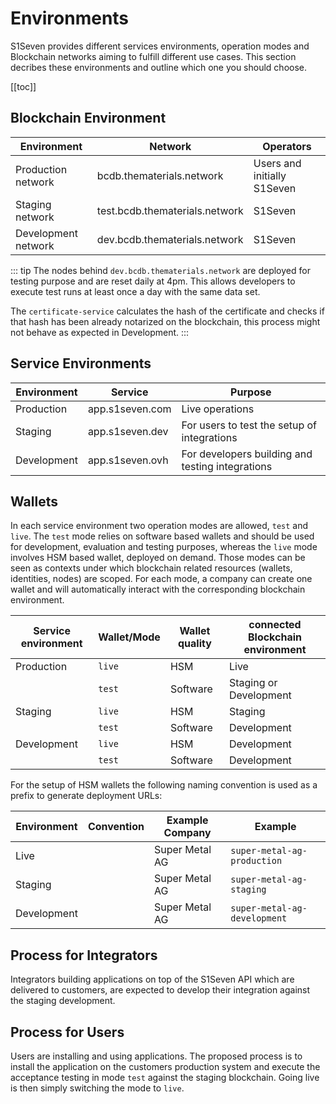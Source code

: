 # Environments

S1Seven provides different services environments, operation modes and Blockchain networks aiming to fulfill different use cases. 
This section decribes these environments and outline which one you should choose.

[[toc]]

## Blockchain Environment

| Environment         | Network                        | Operators                   |
| ------------------- | ------------------------------ | --------------------------- |
| Production network  | bcdb.thematerials.network      | Users and initially S1Seven |
| Staging network     | test.bcdb.thematerials.network | S1Seven                     |
| Development network | dev.bcdb.thematerials.network  | S1Seven                     |

::: tip
The nodes behind `dev.bcdb.thematerials.network` are deployed for testing purpose and are reset daily at 4pm. This allows developers to execute test runs at least once a day with the same data set.

The `certificate-service` calculates the hash of the certificate and checks if that hash has been already notarized on the blockchain, this process might not behave as expected in Development.
:::

## Service Environments

| Environment | Service         | Purpose                                          |
| ----------- | --------------- | ------------------------------------------------ |
| Production  | app.s1seven.com | Live operations                                  |
| Staging     | app.s1seven.dev | For users to test the setup of integrations      |
| Development | app.s1seven.ovh | For developers building and testing integrations |

## Wallets

In each service environment two operation modes are allowed, `test` and `live`. The `test` mode relies on software based wallets and should be used for development, evaluation and testing purposes, whereas the `live` mode involves HSM based wallet, deployed on demand.
Those modes can be seen as contexts under which blockchain related resources (wallets, identities, nodes) are scoped.
For each mode, a company can create one wallet and will automatically interact with the corresponding blockchain environment.

| Service environment | Wallet/Mode | Wallet quality | connected Blockchain environment |
| ------------------- | ----------- | -------------- | -------------------------------- |
| Production          | `live`      | HSM            | Live                             |
|                     | `test`      | Software       | Staging or Development           |
| Staging             | `live`      | HSM            | Staging                          |
|                     | `test`      | Software       | Development                      |
| Development         | `live`      | HSM            | Development                      |
|                     | `test`      | Software       | Development                      |

For the setup of HSM wallets the following naming convention is used as a prefix to generate deployment URLs:

| Environment | Convention | Example Company | Example                      |
| ----------- | ---------- | --------------- | ---------------------------- |
| Live        |            | Super Metal AG  | `super-metal-ag-production`  |
| Staging     |            | Super Metal AG  | `super-metal-ag-staging`     |
| Development |            | Super Metal AG  | `super-metal-ag-development` |

## Process for Integrators

Integrators building applications on top of the S1Seven API which are delivered to customers, are expected to develop their integration against the staging development.

## Process for Users

Users are installing and using applications. The proposed process is to install the application on the customers production system and execute the acceptance testing in mode `test` against the staging blockchain. Going live is then simply switching the mode to `live`.

